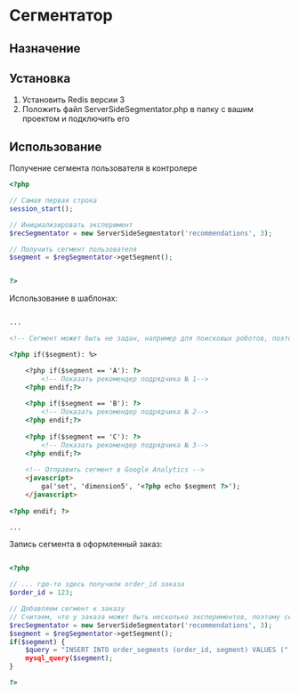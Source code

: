 # Сегментатор #
 
## Назначение ## 

## Установка ##

1. Установить Redis версии 3
2. Положить файл ServerSideSegmentator.php в папку с вашим проектом и подключить его

## Использование ##

Получение сегмента пользователя в контролере

```php
<?php

// Самая первая строка
session_start();

// Инициализировать эксперимент
$recSegmentator = new ServerSideSegmentator('recommendations', 3);

// Получить сегмент пользователя
$segment = $regSegmentator->getSegment();


?>
```

Использование в шаблонах:

```html

...

<!-- Сегмент может быть не задан, например для поисковых роботов, поэтому проверяем его наличие -->

<?php if($segment): %>

	<?php if($segment == 'A'): ?>
		<!-- Показать рекомендер подрядчика № 1-->
	<?php endif;?>
	
	<?php if($segment == 'B'): ?>
		<!-- Показать рекомендер подрядчика № 2-->
	<?php endif;?>
	
	<?php if($segment == 'C'): ?>
		<!-- Показать рекомендер подрядчика № 3-->
	<?php endif;?>
	
	<!-- Отправить сегмент в Google Analytics -->
	<javascript>
		ga('set', 'dimension5', '<?php echo $segment ?>');
	</javascript>
	
<?php endif; ?>

...

```

Запись сегмента в оформленный заказ:

```php

<?php

// ... где-то здесь получили order_id заказа
$order_id = 123;

// Добавляем сегмент к заказу
// Считаем, что у заказа может быть несколько экспериментов, поэтому сегменты пишем в отдельную таблицу "order_segments"
$recSegmentator = new ServerSideSegmentator('recommendations', 3);
$segment = $regSegmentator->getSegment();
if($segment) {
	$query = "INSERT INTO order_segments (order_id, segment) VALUES (" . $order_id . ", '" . $segment . "');";
	mysql_query($segment);
}

?>


```